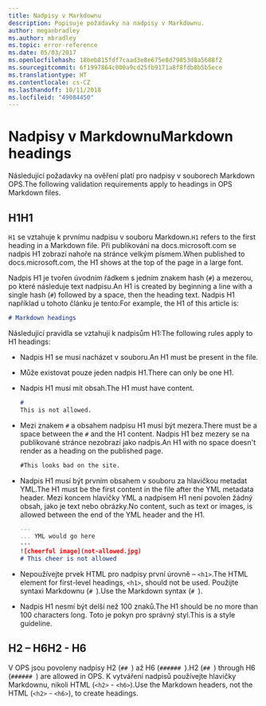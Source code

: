 ```yaml
---
title: Nadpisy v Markdownu
description: Popisuje požadavky na nadpisy v Markdownu.
author: meganbradley
ms.author: mbradley
ms.topic: error-reference
ms.date: 05/03/2017
ms.openlocfilehash: 18beb815fdf7caad3e8e675e8d79853d8a5688f2
ms.sourcegitcommit: 6f1997864c000a9cd25fb9171a8f8fdb8b5b5ece
ms.translationtype: HT
ms.contentlocale: cs-CZ
ms.lasthandoff: 10/11/2018
ms.locfileid: "49084450"
---
```

# <a name="markdown-headings"></a><span data-ttu-id="1d8af-103">Nadpisy v Markdownu</span><span class="sxs-lookup"><span data-stu-id="1d8af-103">Markdown headings</span></span>

<span data-ttu-id="1d8af-104">Následující požadavky na ověření platí pro nadpisy v souborech Markdown OPS.</span><span class="sxs-lookup"><span data-stu-id="1d8af-104">The following validation requirements apply to headings in OPS Markdown files.</span></span>

## <a name="h1"></a><span data-ttu-id="1d8af-105">H1</span><span class="sxs-lookup"><span data-stu-id="1d8af-105">H1</span></span>

<span data-ttu-id="1d8af-106">`H1` se vztahuje k prvnímu nadpisu v souboru Markdown.</span><span class="sxs-lookup"><span data-stu-id="1d8af-106">`H1` refers to the first heading in a Markdown file.</span></span> <span data-ttu-id="1d8af-107">Při publikování na docs.microsoft.com se nadpis H1 zobrazí nahoře na stránce velkým písmem.</span><span class="sxs-lookup"><span data-stu-id="1d8af-107">When published to docs.microsoft.com, the H1 shows at the top of the page in a large font.</span></span>

<span data-ttu-id="1d8af-108">Nadpis H1 je tvořen úvodním řádkem s jedním znakem hash (`#`) a mezerou, po které následuje text nadpisu.</span><span class="sxs-lookup"><span data-stu-id="1d8af-108">An H1 is created by beginning a line with a single hash (`#`) followed by a space, then the heading text.</span></span> <span data-ttu-id="1d8af-109">Nadpis H1 například u tohoto článku je tento:</span><span class="sxs-lookup"><span data-stu-id="1d8af-109">For example, the H1 of this article is:</span></span>

```md
# Markdown headings
```

<span data-ttu-id="1d8af-110">Následující pravidla se vztahují k nadpisům H1:</span><span class="sxs-lookup"><span data-stu-id="1d8af-110">The following rules apply to H1 headings:</span></span>

- <span data-ttu-id="1d8af-111">Nadpis H1 se musí nacházet v souboru.</span><span class="sxs-lookup"><span data-stu-id="1d8af-111">An H1 must be present in the file.</span></span>
- <span data-ttu-id="1d8af-112">Může existovat pouze jeden nadpis H1.</span><span class="sxs-lookup"><span data-stu-id="1d8af-112">There can only be one H1.</span></span>
- <span data-ttu-id="1d8af-113">Nadpis H1 musí mít obsah.</span><span class="sxs-lookup"><span data-stu-id="1d8af-113">The H1 must have content.</span></span>

  ```markdown
  # 
  This is not allowed.
  ```
- <span data-ttu-id="1d8af-114">Mezi znakem `#` a obsahem nadpisu H1 musí být mezera.</span><span class="sxs-lookup"><span data-stu-id="1d8af-114">There must be a space between the `#` and the H1 content.</span></span> <span data-ttu-id="1d8af-115">Nadpis H1 bez mezery se na publikované stránce nezobrazí jako nadpis.</span><span class="sxs-lookup"><span data-stu-id="1d8af-115">An H1 with no space doesn't render as a heading on the published page.</span></span>

  ```markdown
  #This looks bad on the site.
  ```
- <span data-ttu-id="1d8af-116">Nadpis H1 musí být prvním obsahem v souboru za hlavičkou metadat YML.</span><span class="sxs-lookup"><span data-stu-id="1d8af-116">The H1 must be the first content in the file after the YML metadata header.</span></span> <span data-ttu-id="1d8af-117">Mezi koncem hlavičky YML a nadpisem H1 není povolen žádný obsah, jako je text nebo obrázky.</span><span class="sxs-lookup"><span data-stu-id="1d8af-117">No content, such as text or images, is allowed between the end of the YML header and the H1.</span></span>

  ```markdown
  ---
  ... YML would go here
  ---
  ![cheerful image](not-allowed.jpg)
  # This cheer is not allowed
  ```
- <span data-ttu-id="1d8af-118">Nepoužívejte prvek HTML pro nadpisy první úrovně – `<h1>`.</span><span class="sxs-lookup"><span data-stu-id="1d8af-118">The HTML element for first-level headings, `<h1>`, should not be used.</span></span> <span data-ttu-id="1d8af-119">Použijte syntaxi Markdownu (`# `).</span><span class="sxs-lookup"><span data-stu-id="1d8af-119">Use the Markdown syntax (`# `).</span></span>
- <span data-ttu-id="1d8af-120">Nadpis H1 nesmí být delší než 100 znaků.</span><span class="sxs-lookup"><span data-stu-id="1d8af-120">The H1 should be no more than 100 characters long.</span></span> <span data-ttu-id="1d8af-121">Toto je pokyn pro správný styl.</span><span class="sxs-lookup"><span data-stu-id="1d8af-121">This is a style guideline.</span></span>

## <a name="h2---h6"></a><span data-ttu-id="1d8af-122">H2 – H6</span><span class="sxs-lookup"><span data-stu-id="1d8af-122">H2 - H6</span></span>

<span data-ttu-id="1d8af-123">V OPS jsou povoleny nadpisy H2 (`## `) až H6 (`###### `).</span><span class="sxs-lookup"><span data-stu-id="1d8af-123">H2 (`## `) through H6 (`###### `) are allowed in OPS.</span></span> <span data-ttu-id="1d8af-124">K vytváření nadpisů používejte hlavičky Markdownu, nikoli HTML (`<h2>` - `<h6>`).</span><span class="sxs-lookup"><span data-stu-id="1d8af-124">Use the Markdown headers, not the HTML (`<h2>` - `<h6>`), to create headings.</span></span>
